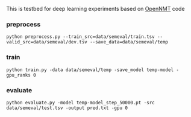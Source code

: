 This is testbed for deep learning experiments based on [OpenNMT](https://github.com/OpenNMT/OpenNMT-py) code

### preprocess
```angular2html
python preprocess.py --train_src=data/semeval/train.tsv --valid_src=data/semeval/dev.tsv --save_data=data/semeval/temp
```

### train
```angular2html
python train.py -data data/semeval/temp -save_model temp-model -gpu_ranks 0
```

### evaluate
```angular2
python evaluate.py -model temp-model_step_50000.pt -src data/semeval/test.tsv -output pred.txt -gpu 0
```